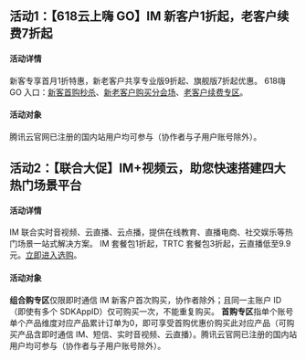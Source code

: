 ## 活动1：【618云上嗨 GO】IM 新客户1折起，老客户续费7折起
#### 活动详情
新客专享首月1折特惠，新老客户共享专业版9折起、旗舰版7折起优惠。
618嗨 GO 入口：[新客首购秒杀](https://cloud.tencent.com/act/618go/video#seckill)、[新老客户购买分会场](https://cloud.tencent.com/act/618go/video#product-im)、[老客户续费专区](https://cloud.tencent.com/act/618go/renew)。
#### 活动对象
腾讯云官网已注册的国内站用户均可参与（协作者与子用户账号除外）。


## 活动2：【联合大促】IM+视频云，助您快速搭建四大热门场景平台
#### 活动详情
IM 联合实时音视频、云直播、云点播，提供在线教育、直播电商、社交娱乐等热门场景一站式解决方案。
IM 套餐包1折起，TRTC 套餐包3折起，云直播低至9.9元。[立即进入选购](https://cloud.tencent.com/act/event/imone?from=13596)。
#### 活动对象
**组合购专区**仅限即时通信 IM 新客户首次购买，协作者除外；且同一主账户 ID（即使有多个 SDKAppID）仅可购买一次，不能重复购买。
**首购专区**指单个账号单个产品维度对应产品累计订单为0，即可享受首购优惠价购买此对应产品（可购买产品含即时通信 IM、短信、实时音视频、云直播）。腾讯云官网已注册的国内站用户均可参与（协作者与子用户账号除外）。
